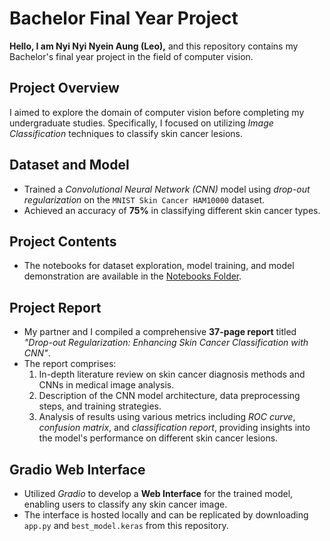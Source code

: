 # Bachelor Final Year Project

**Hello, I am Nyi Nyi Nyein Aung (Leo),** and this repository contains my Bachelor's final year project in the field of computer vision.

## Project Overview

I aimed to explore the domain of computer vision before completing my undergraduate studies. Specifically, I focused on utilizing _Image Classification_ techniques to classify skin cancer lesions.

## Dataset and Model

- Trained a _Convolutional Neural Network (CNN)_ model using _drop-out regularization_ on the `MNIST Skin Cancer HAM10000` dataset.
- Achieved an accuracy of **75%** in classifying different skin cancer types.

## Project Contents

- The notebooks for dataset exploration, model training, and model demonstration are available in the [Notebooks Folder](./Notebooks).

## Project Report

- My partner and I compiled a comprehensive **37-page report** titled _"Drop-out Regularization: Enhancing Skin Cancer Classification with CNN"_.
- The report comprises:
  1. In-depth literature review on skin cancer diagnosis methods and CNNs in medical image analysis.
  2. Description of the CNN model architecture, data preprocessing steps, and training strategies.
  3. Analysis of results using various metrics including _ROC curve_, _confusion matrix_, and _classification report_, providing insights into the model's performance on different skin cancer lesions.

## Gradio Web Interface

- Utilized _Gradio_ to develop a **Web Interface** for the trained model, enabling users to classify any skin cancer image.
- The interface is hosted locally and can be replicated by downloading `app.py` and `best_model.keras` from this repository.
